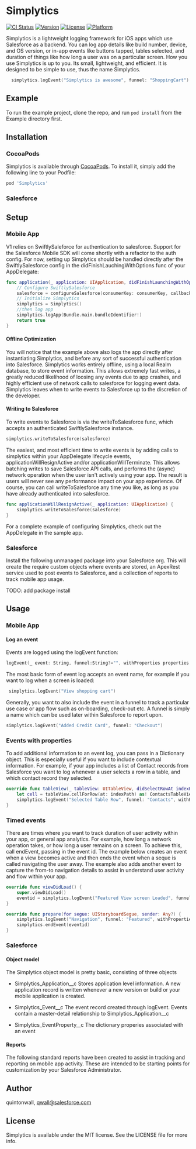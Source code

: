 # Simplytics

[![CI Status](http://img.shields.io/travis/quintonwall/Simplytics.svg?style=flat)](https://travis-ci.org/quintonwall/Simplytics)
[![Version](https://img.shields.io/cocoapods/v/Simplytics.svg?style=flat)](http://cocoapods.org/pods/Simplytics)
[![License](https://img.shields.io/cocoapods/l/Simplytics.svg?style=flat)](http://cocoapods.org/pods/Simplytics)
[![Platform](https://img.shields.io/cocoapods/p/Simplytics.svg?style=flat)](http://cocoapods.org/pods/Simplytics)

Simplytics is a lightweight logging framework for iOS apps which use Salesforce as a backend. You can log app details like build number, device, and OS version, or in-app events like buttons tapped, tables selected, and duration of things like how long a user was on a particular screen. How you use Simplytics is up to you. Its small, lightweight, and efficient. It is designed to be simple to use, thus the name Simplytics.

```swift
  simplytics.logEvent("Simplytics is awesome", funnel: "ShoppingCart")
```

## Example

To run the example project, clone the repo, and run `pod install` from the Example directory first.

## Installation

### CocoaPods
Simplytics is available through [CocoaPods](http://cocoapods.org). To install
it, simply add the following line to your Podfile:

```ruby
pod 'Simplytics'
```

### Salesforce

## Setup

### Mobile App
V1 relies on SwiftlySaleforce for authentication to salesforce. Support for the Salesforce Mobile SDK will come shortly with a refactor to the auth config. For now, setting up Simplytics should be handled directly after the SwiftlySalesforce config in the didFinishLauchingWithOptions func of your AppDelegate:

```swift
func application(_ application: UIApplication, didFinishLaunchingWithOptions launchOptions: [UIApplicationLaunchOptionsKey: Any]?) -> Bool {
    // Configure SwiftlySalesforce
    salesforce = configureSalesforce(consumerKey: consumerKey, callbackURL: callbackURL, loginHost: hostname)
    // Initialize Simplytics
    simplytics = Simplytics()
    //then log app
    simplytics.logApp(Bundle.main.bundleIdentifier!)
    return true
}
```
#### Offline Optimization
You will notice that the example above also logs the app directly after instantiating Simplytics, and before any sort of successful authentication into Salesforce.  Simplytics works entirely offline, using a local Realm database, to store event information. This allows extremely fast writes, a greatly reduced likelihood of loosing any events due to app crashes, and highly efficient use of network calls to salesforce for logging event data. Simplytics leaves when to write events to Salesforce up to the discretion of the developer.


#### Writing to Salesforce
To write events to Salesforce is via the writeToSalesforce func, which accepts an authenticated SwiftlySalesforce instance.

```swift
simplytics.writeToSalesforce(salesforce)
```

The easiest, and most efficient time to write events is by adding calls to simplytics within your AppDelegate lifecycle events, applicationWillResignActive and/or applicationWillTerminate. This allows batching writes to save Salesforce API calls, and performs the (async) network operation when the user isn't actively using your app. The result is users will never see any performance impact on your app experience. Of course, you can call writeToSalesforce any time you like, as long as you have already authenticated into salesforce.

```swift
func applicationWillResignActive(_ application: UIApplication) {
    simplytics.writeToSalesforce(salesforce)
}
```

For a complete example of configuring Simplytics, check out the AppDelegate in the sample app.

### Salesforce
Install the following unmanaged package into your Salesforce org. This will create the require custom objects where events are stored, an ApexRest service used to post events to Salesforce, and a collection of reports to track mobile app usage.

TODO: add package install

## Usage
### Mobile App

#### Log an event
Events are logged using the logEvent function:

```swift
logEvent(_ event: String, funnel:String?="", withProperties properties: [String: String]?=nil)
```

The most basic form of event log accepts an event name, for example if you want to log when a screen is loaded:

```swift
 simplytics.logEvent("View shopping cart")
```

Generally, you want to also include the event in a funnel to track a particular use case or app flow such as on-boarding, check-out etc. A funnel is simply a name which can be used later within Salesforce to report upon.

```swift
simplytics.logEvent("Added Credit Card", funnel: "Checkout")
```

### Events with properties
To add additional information to an event log, you can pass in a Dictionary  object. This is especially useful if you want to include contextual information. For example, if your app includes a list of Contact records from Salesforce you want to log whenever a user selects a row in a table, and which contact record they selected.

```swift
override func tableView(_ tableView: UITableView, didSelectRowAt indexPath: IndexPath) {
    let cell = tableView.cellForRow(at: indexPath) as! ContactsTableViewCell
    simplytics.logEvent("Selected Table Row", funnel: "Contacts", withProperties: ["Contact Selected" : cell.contactid!])
}
```

### Timed events
There are times where you want to track duration of user activity within your app, or general app analytics. For example, how long a network operation takes, or how long a user remains on a screen. To achieve this, call endEvent, passing in the event id. The example below creates an event when a view becomes active and then ends the event when a seque is called navigating the user away. The example also adds another event to capture the from-to navigation details to assist in understand user activity and flow within your app.

```swift
override func viewDidLoad() {
    super.viewDidLoad()
    eventid = simplytics.logEvent("Featured View screen Loaded", funnel: "Featured")
}

override func prepare(for segue: UIStoryboardSegue, sender: Any?) {
    simplytics.logEvent("Navigation", funnel: "Featured", withProperties: ["From" : "FeaturedView", "To" : "Page2"])
    simplytics.endEvent(eventid)
}
```



### Salesforce
#### Object model
The Simplytics object model is pretty basic, consisting of three objects

* Simplytics_Application__c
Stores application level information. A new application record is written whenever a new version or build or your mobile application is created.

* Simplytics_Event__c
The event record created through logEvent. Events contain a master-detail relationship to Simplytics_Application__c

* Simplytics_EventProperty__c
The dictionary properies associated with an event

#### Reports
The following standard reports have been created to assist in tracking and reporting on mobile app activity. These are intended to be starting points for customization by your Salesforce Administrator.






## Author

quintonwall, qwall@salesforce.com

## License

Simplytics is available under the MIT license. See the LICENSE file for more info.
